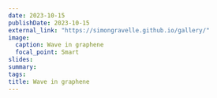 ```yaml
---
date: 2023-10-15
publishDate: 2023-10-15
external_link: "https://simongravelle.github.io/gallery/"
image:
  caption: Wave in graphene
  focal_point: Smart
slides: 
summary: 
tags:
title: Wave in graphene
---
```

